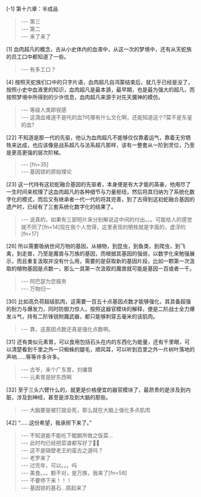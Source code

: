 
[-1] 第十六章：半成品
>--- 第三<br>
>--- 第二<br>
>--- 来了来了<br>

[1] 血肉超凡的概念，古从小史体内的血液中，从这一次的梦境中，还有从天蛇族的员工口中都知道了一些。
>--- 有多工口？<br>

[4] 按照天蛇族们口中的只字片语，血肉超凡自鸿蒙结束后，就几乎已经是没了，按照小史中血液里的知识，血肉超凡是最本源，最早期，也是最为强大的超凡，而按照梦境中所得到的少许信息，血肉超凡来源于对先天魔神的模仿。
>--- 等级人类即视感<br>
>--- 这滴血难道不是吒的血?吒哪有什么文化啊，还能知道这个?莫不是东皇的血?<br>

[22] 不知道是那一代的先驱，他认为血肉超凡不能够仅仅靠着运气，靠着无穷牺牲来达成，也应该像是战系超凡与法系超凡那样，该有一整套从一阶到灵位，乃至是更高更强的层次阶梯。
>--- [fn=35]<br>
>--- 基因锁的原始理论<br>

[23] 这一代持有这初蛇融合基因的先驱者，本身便是有大才能的英豪，他用尽了一生时间来梳理了这血肉超凡的各种细节与力量枢纽，然后将其归纳为了系统化数字化的模式，而后又有继承者一代一代的将其完善，到了古得到这初蛇融合基因的遗产时，已经有了三套系统化数字化的结果了。
>--- 说真的，如果有三部短片来分别解说这中间的付出。。。可能给人的感觉就不同了[fn=14]现在我个人觉得，这里表现的牺牲就是字面的，虚浮的[fn=17]<br>

[26] 所以需要吸纳世间万物的基因，从植物，到昆虫，到鱼类，到爬虫，到飞禽，到走兽，乃至是魔兽与万族的基因，而根据其基因的强弱，以数字化来勉强展示，而且重复汲取并没有什么用，需要的是获取新的基因片段，比如一颗第一次汲取的植物基因是点数一，那么一具第一次汲取的魔兽就可能是基因一百或者一千。
>--- 阿巴瑟为您服务<br>
>--- 万物归一<br>

[30] 比如高负荷超级肌肉，这需要一百五十点基因点数才能够强化，其具备超强的耐力与爆发力，同时防御力惊人，按照这器官模块的解释，便是二阶战士全力爆发斗气，持有二阶锋锐附魔武器，都只能够刺穿五毫米的该肌肉。
>--- 靠，这基因点数还真是强化点数啊。<br>

[31] 还有类似元素胃，可以食用包括石头在内的东西化为能量，还有千里眼，可以清楚看到千里之外一只蜘蛛的腿毛，顺风耳，可以听到百里之外一片树叶落地的声响……等等许多许多。
>--- 古爷，来个广东胃，刘墉胃<br>
>--- 元素胃是好东西啊<br>

[32] 至于三头六臂什么的，就更是价格便宜的器官模块了，最昂贵的是涉及到内脏，涉及到神经，甚至是涉及到大脑的那些。
>--- 大脑要是被打就会死，那么就在大脑上强化多点肌肉<br>

[42] “……这份希望，我承担下来了。”
>--- 不知道能不能吃下鲲鹏所做之饭菜…<br>
>--- 此时均已经把菜谱都写好了👌🏻<br>
>--- 这不是隔壁老王的蛮古之道吗？<br>
>--- 老罗来了<br>
>--- 过完年，可以。。。吗<br>
>--- 美食。。。额不对，是万族，我来了[fn=58]<br>
>--- 不要停下来！！！<br>
>--- 基因锁的基石…搭起来了<br>

